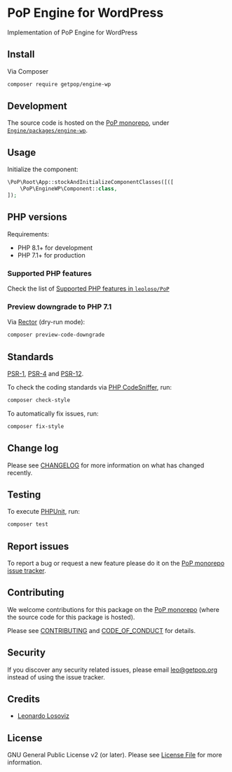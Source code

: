 # PoP Engine for WordPress

<!--
[![Build Status][ico-travis]][link-travis]
[![Quality Score][ico-code-quality]][link-code-quality]
[![Software License][ico-license]](LICENSE.md)
[![Latest Version on Packagist][ico-version]][link-packagist]
[![Coverage Status][ico-scrutinizer]][link-scrutinizer]
[![Total Downloads][ico-downloads]][link-downloads]
-->

Implementation of PoP Engine for WordPress

## Install

Via Composer

``` bash
composer require getpop/engine-wp
```

## Development

The source code is hosted on the [PoP monorepo](https://github.com/leoloso/PoP), under [`Engine/packages/engine-wp`](https://github.com/leoloso/PoP/tree/master/layers/Engine/packages/engine-wp).

## Usage

Initialize the component:

``` php
\PoP\Root\App::stockAndInitializeComponentClasses([([
    \PoP\EngineWP\Component::class,
]);
```

## PHP versions

Requirements:

- PHP 8.1+ for development
- PHP 7.1+ for production

### Supported PHP features

Check the list of [Supported PHP features in `leoloso/PoP`](https://github.com/leoloso/PoP/blob/master/docs/supported-php-features.md)

### Preview downgrade to PHP 7.1

Via [Rector](https://github.com/rectorphp/rector) (dry-run mode):

```bash
composer preview-code-downgrade
```

## Standards

[PSR-1](https://www.php-fig.org/psr/psr-1), [PSR-4](https://www.php-fig.org/psr/psr-4) and [PSR-12](https://www.php-fig.org/psr/psr-12).

To check the coding standards via [PHP CodeSniffer](https://github.com/squizlabs/PHP_CodeSniffer), run:

``` bash
composer check-style
```

To automatically fix issues, run:

``` bash
composer fix-style
```

## Change log

Please see [CHANGELOG](CHANGELOG.md) for more information on what has changed recently.

## Testing

To execute [PHPUnit](https://phpunit.de/), run:

``` bash
composer test
```

## Report issues

To report a bug or request a new feature please do it on the [PoP monorepo issue tracker](https://github.com/leoloso/PoP/issues).

## Contributing

We welcome contributions for this package on the [PoP monorepo](https://github.com/leoloso/PoP) (where the source code for this package is hosted).

Please see [CONTRIBUTING](CONTRIBUTING.md) and [CODE_OF_CONDUCT](CODE_OF_CONDUCT.md) for details.

## Security

If you discover any security related issues, please email leo@getpop.org instead of using the issue tracker.

## Credits

- [Leonardo Losoviz][link-author]

## License

GNU General Public License v2 (or later). Please see [License File](LICENSE.md) for more information.

[ico-version]: https://img.shields.io/packagist/v/getpop/engine-wp.svg?style=flat-square
[ico-license]: https://img.shields.io/badge/license-GPLv2-brightgreen.svg?style=flat-square
[ico-travis]: https://img.shields.io/travis/getpop/engine-wp/master.svg?style=flat-square
[ico-scrutinizer]: https://img.shields.io/scrutinizer/coverage/g/getpop/engine-wp.svg?style=flat-square
[ico-code-quality]: https://img.shields.io/scrutinizer/g/getpop/engine-wp.svg?style=flat-square
[ico-downloads]: https://img.shields.io/packagist/dt/getpop/engine-wp.svg?style=flat-square

[link-packagist]: https://packagist.org/packages/getpop/engine-wp
[link-travis]: https://travis-ci.org/getpop/engine-wp
[link-scrutinizer]: https://scrutinizer-ci.com/g/getpop/engine-wp/code-structure
[link-code-quality]: https://scrutinizer-ci.com/g/getpop/engine-wp
[link-downloads]: https://packagist.org/packages/getpop/engine-wp
[link-contributors]: ../../../../../../contributors
[link-author]: https://github.com/leoloso
